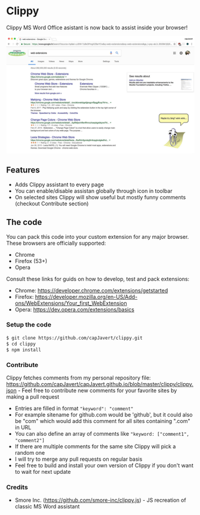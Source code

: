 # Clippy
Clippy MS Word Office asistant is now back to assist inside your browser!

![alt text](https://github.com/capJavert/clippy/raw/master/src/assets/img/screenshots/clippy-google.jpg "Clippy in action!")

## Features
- Adds Clippy assistant to every page
- You can enable/disable assistan globally through icon in toolbar
- On selected sites Clippy will show useful but mostly funny comments (checkout Contribute section)

## The code
You can pack this code into your custom extension for any major browser. These browsers are officially supported:
- Chrome
- Firefox (53+)
- Opera

Consult these links for guids on how to develop, test and pack extensions:
- Chrome: https://developer.chrome.com/extensions/getstarted
- Firefox: https://developer.mozilla.org/en-US/Add-ons/WebExtensions/Your_first_WebExtension
- Opera: https://dev.opera.com/extensions/basics

### Setup the code
```
$ git clone https://github.com/capJavert/clippy.git
$ cd clippy
$ npm install
```

### Contribute
Clippy fetches comments from my personal repository file: https://github.com/capJavert/capJavert.github.io/blob/master/clippy/clippy.json - Feel free to contribute new comments for your favorite sites by making a pull request
- Entries are filled in format ```"keyword": "comment"```
- For example sitename for github.com would be 'github', but it could also be "com" which would add this comment for all sites containing ".com" in URL
- You can also define an array of comments like ```"keyword: ["comment1", "comment2"]```
- If there are multiple comments for the same site Clippy will pick a random one
- I will try to merge any pull requests on regular basis
- Feel free to build and install your own version of Clippy if you don't want to wait for next update

### Credits
- Smore Inc. (https://github.com/smore-inc/clippy.js) - JS recreation of classic MS Word assistant
